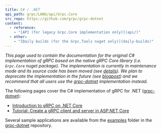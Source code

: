 ```yaml
---
title: C# / .NET
api_path: grpc/LANG/api/Grpc.Core
src_repo: https://github.com/grpc/grpc-dotnet
content:
  - reference:
    - "[API (for legacy Grpc.Core implementation only)](api/)"
  - other:
    - "[Daily builds (for the Grpc.Tools nuget only)](daily-builds)"
---
```


*This page used to contain the documentation for the original C# implementation
of gRPC based on the native gRPC Core library (i.e. `Grpc.Core` nuget package).
The implementation is currently in maintenance mode and its source code has
been moved (see [details][move-details]). We plan to deprecate
the implementation in the future (see [blogpost][]) and we recommend that
all users use the [grpc-dotnet][] implementation instead.*

The following pages cover the C# implementation of gRPC for .NET
([grpc-dotnet][]):

- [Introduction to gRPC on .NET Core](https://docs.microsoft.com/aspnet/core/grpc)
- [Tutorial: Create a gRPC client and server in ASP.NET Core][tutorial]

Several sample applications are available from the [examples][] folder in the
[grpc-dotnet][] repository.

[move-details]: https://github.com/grpc/grpc/blob/master/src/csharp/README.md
[examples]: https://github.com/grpc/grpc-dotnet/tree/master/examples
[grpc-dotnet]: https://github.com/grpc/grpc-dotnet
[tutorial]: https://docs.microsoft.com/aspnet/core/tutorials/grpc/grpc-start
[blogpost]: https://grpc.io/blog/grpc-csharp-future/
